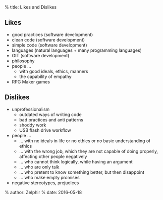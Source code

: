 % title: Likes and Dislikes

## Likes

* good practices (software development)
* clean code (software development)
* simple code (software development)
* languages (natural languages + many programming languages)
* GIT (software development)
* philosophy
* people ...
	* with good ideals, ethics, manners
	* the capability of empathy
* RPG Maker games

## Dislikes

* unprofessionalism
	* outdated ways of writing code
	* bad practices and anti patterns
	* shoddy work
	* USB flash drive workflow
* people ...
	* ... with no ideals in life or no ethics or no basic understanding of ethics
	* ... with the wrong job, which they are not capable of doing properly, affecting other people negatively
	* ... who cannot think logically, while having an argument
	* ... who are only talk
	* ... who pretent to know something better, but then disappoint
	* ... who make empty promises
* negative stereotypes, prejudices

% author: Zelphir
% date: 2016-05-18
